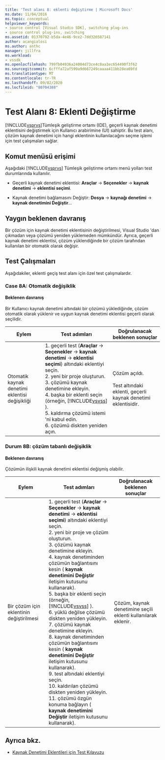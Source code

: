 ```yaml
---
title: 'Test alanı 8: eklenti değiştirme | Microsoft Docs'
ms.date: 11/04/2016
ms.topic: conceptual
helpviewer_keywords:
- source control [Visual Studio SDK], switching plug-ins
- source control plug-ins, switching
ms.assetid: 01370792-b5da-4e46-9ce2-7dd326587141
author: acangialosi
ms.author: anthc
manager: jillfra
ms.workload:
- vssdk
ms.openlocfilehash: 799fb04936a24004d73ce4c8aa3ec654490f3f62
ms.sourcegitcommit: 6cfffa72af599a9d667249caaaa411bb28ea69fd
ms.translationtype: MT
ms.contentlocale: tr-TR
ms.lasthandoff: 09/02/2020
ms.locfileid: "80704388"
---
```

# <a name="test-area-8-plug-in-switching"></a>Test Alanı 8: Eklenti Değiştirme
[!INCLUDE[vsprvs](../../code-quality/includes/vsprvs_md.md)]Tümleşik geliştirme ortamı (IDE), geçerli kaynak denetimi eklentisini değiştirmek için Kullanıcı arabirimine (UI) sahiptir. Bu test alanı, çözüm kaynak denetimi için hangi eklentinin kullanılacağını seçme işlemi için test çalışmaları sağlar.

## <a name="command-menu-access"></a>Komut menüsü erişimi
 Aşağıdaki [!INCLUDE[vsprvs](../../code-quality/includes/vsprvs_md.md)] Tümleşik geliştirme ortamı menü yolları test durumlarında kullanılır.

- Geçerli kaynak denetimi eklentisi: **Araçlar**  ->  **Seçenekler**  ->  **kaynak denetimi**  ->  **eklentisi seçimi**.

- Kaynak denetimi bağlamasını Değiştir: **Dosya**  ->  **kaynağı denetimi**  ->  **kaynak denetimini Değiştir**...

## <a name="common-expected-behavior"></a>Yaygın beklenen davranış
 Bir çözüm için kaynak denetimi eklentisinin değiştirilmesi, Visual Studio 'dan çıkmadan veya çözümü yeniden yüklemeden mümkündür. Ayrıca, geçerli kaynak denetimi eklentisi, çözüm yüklendiğinde bir çözüm tarafından kullanılan bir otomatik olarak değişir.

## <a name="test-cases"></a>Test Çalışmaları
 Aşağıdakiler, eklenti geçiş test alanı için özel test çalışmalardır.

### <a name="case-8a-automatic-change"></a>Case 8A: Otomatik değişiklik

#### <a name="expected-behavior"></a>Beklenen davranış
 Bir Kullanıcı kaynak denetimi altındaki bir çözümü yüklediğinde, çözüm otomatik olarak yüklenir ve uygun kaynak denetimi eklentisi geçerli olarak seçilidir.

| Eylem | Test adımları | Doğrulanacak beklenen sonuçlar |
| - | - | - |
| Otomatik kaynak denetimi eklentisi değişikliği | 1. geçerli test (**Araçlar**  ->  **Seçenekler**  ->  **kaynak denetimi**  ->  **eklentisi seçimi**) altındaki eklentiyi seçin.<br />2. yeni bir proje oluşturun.<br />3. çözümü kaynak denetimine ekleyin.<br />4. başka bir eklenti seçin (örneğin, [!INCLUDE[vsvss](../../extensibility/includes/vsvss_md.md)] ).<br />5. kaldırma çözümü istemi 'ni kabul edin.<br />6. çözümü diskten yeniden açın. | Çözüm açıldı.<br /><br /> Test altındaki eklenti, geçerli kaynak denetimi eklentisidir. |

### <a name="case-8b-solution-based-change"></a>Durum 8B: çözüm tabanlı değişiklik

#### <a name="expected-behavior"></a>Beklenen davranış
 Çözümün ilişkili kaynak denetimi eklentisi değişmiş olabilir.

| Eylem | Test adımları | Doğrulanacak beklenen sonuçlar |
|----------------------------------| - | - |
| Bir çözüm için eklentinin değiştirilmesi | 1. geçerli test (**Araçlar**  ->  **Seçenekler**  ->  **kaynak denetimi**  ->  **eklentisi seçimi**) altındaki eklentiyi seçin.<br />2. yeni bir proje ve çözüm oluşturun.<br />3. çözümü kaynak denetimine ekleyin.<br />4. kaynak denetiminden çözümün bağlantısını kesin ( **kaynak denetimini Değiştir** iletişim kutusunu kullanarak).<br />5. başka bir eklenti seçin (örneğin, [!INCLUDE[vsvss](../../extensibility/includes/vsvss_md.md)] ).<br />6. yüklü değilse çözümü diskten yeniden yükleyin.<br />7. çözümü kaynak denetimine ekleyin.<br />8. kaynak denetiminden çözümün bağlantısını kesin ( **kaynak denetimini Değiştir** iletişim kutusunu kullanarak).<br />9. test altındaki eklentiyi seçin.<br />10. kaldırılan çözümü diskten yeniden yükleyin.<br />11. çözümü özgün konuma bağlayın ( **kaynak denetimini Değiştir** iletişim kutusunu kullanarak). | Çözüm, kaynak denetimine seçili eklenti kullanılarak eklenir. |

## <a name="see-also"></a>Ayrıca bkz.
- [Kaynak Denetimi Eklentileri için Test Kılavuzu](../../extensibility/internals/test-guide-for-source-control-plug-ins.md)

